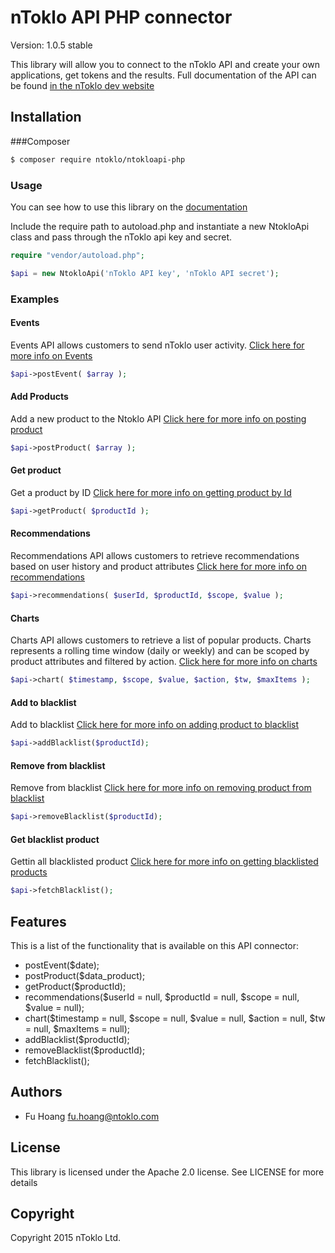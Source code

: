 # nToklo API PHP connector

Version: 1.0.5 stable

This library will allow you to connect to the nToklo API and create your own applications, get tokens and the results. Full documentation of the API can be found [in the nToklo dev website](https://docs.ntoklo.com)

## Installation

###Composer

``` bash
$ composer require ntoklo/ntokloapi-php

```


### Usage


You can see how to use this library on the [documentation](http://ntokloapi-php.readthedocs.org/en/latest/)

Include the require path to autoload.php and instantiate a new NtokloApi class and pass through the nToklo api key and secret.

``` php
require "vendor/autoload.php";

$api = new NtokloApi('nToklo API key', 'nToklo API secret');

```

### Examples

#### Events

Events API allows customers to send nToklo user activity.
[Click here for more info on Events](http://docs.ntoklo.com/start.php/api_reference:events)

``` php
$api->postEvent( $array );

```

#### Add Products

Add a new product to the Ntoklo API
[Click here for more info on posting product](http://docs.ntoklo.com/start.php/api_reference:products)

``` php
$api->postProduct( $array );

```

#### Get product

Get a product by ID
[Click here for more info on getting product by Id](http://docs.ntoklo.com/start.php/api_reference:products)

``` php
$api->getProduct( $productId );

```

#### Recommendations

Recommendations API allows customers to retrieve recommendations based on user history and product attributes
[Click here for more info on recommendations](http://docs.ntoklo.com/start.php/api_reference:recommendations)

``` php
$api->recommendations( $userId, $productId, $scope, $value );

```


#### Charts

Charts API allows customers to retrieve a list of popular products. Charts represents a rolling time window (daily or weekly) and can be scoped by product attributes and filtered by action.
[Click here for more info on charts](http://docs.ntoklo.com/start.php/api_reference:charts)

``` php
$api->chart( $timestamp, $scope, $value, $action, $tw, $maxItems );

```


#### Add to blacklist

Add to blacklist
[Click here for more info on adding product to blacklist](http://docs.ntoklo.com/start.php/api_reference:blacklist)

``` php
$api->addBlacklist($productId);

```

#### Remove from blacklist

Remove from blacklist
[Click here for more info on removing product from blacklist](http://docs.ntoklo.com/start.php/api_reference:blacklist)

``` php
$api->removeBlacklist($productId);

```


#### Get blacklist product

Gettin all blacklisted product
[Click here for more info on getting blacklisted products](http://docs.ntoklo.com/start.php/api_reference:blacklist)

```php
$api->fetchBlacklist();

```


## Features

This is a list of the functionality that is available on this API connector:

* postEvent($date);
* postProduct($data_product);
* getProduct($productId);
* recommendations($userId = null, $productId = null, $scope = null, $value = null);
* chart($timestamp = null, $scope = null, $value = null, $action = null, $tw = null, $maxItems = null);
* addBlacklist($productId);
* removeBlacklist($productId);
* fetchBlacklist();


## Authors

- Fu Hoang <fu.hoang@ntoklo.com>

## License

This library is licensed under the Apache 2.0 license. See LICENSE for more
details

## Copyright

Copyright 2015 nToklo Ltd.
